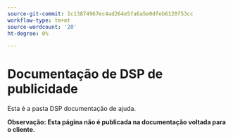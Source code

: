 ```yaml
---
source-git-commit: 1c13874967ec4ad264e5fa6a5e0dfeb6120f53cc
workflow-type: tm+mt
source-wordcount: '20'
ht-degree: 0%

---
```

# Documentação de DSP de publicidade

Esta é a pasta DSP documentação de ajuda.

**Observação: Esta página não é publicada na documentação voltada para o cliente.**
